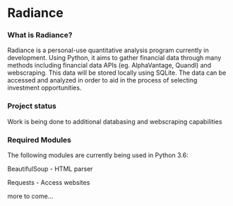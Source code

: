 # Radiance

### What is Radiance?
Radiance is a personal-use quantitative analysis program currently in development. Using Python, it aims to gather financial data through many methods including financial data APIs (eg. AlphaVantage, Quandl)  and webscraping. This data will be stored locally using SQLite. The data can be accessed and analyzed in order to aid in the process of selecting investment opportunities.


### Project status
Work is being done to additional databasing and webscraping capabilities 


### Required Modules
The following modules are currently being used in Python 3.6:

BeautifulSoup - HTML parser

Requests - Access websites

more to come...
